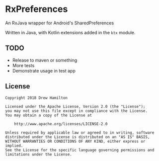 # RxPreferences
An RxJava wrapper for Android's SharedPreferences

Written in Java, with Kotlin extensions added in the `ktx` module.

## TODO
* Release to maven or something
* More tests
* Demonstrate usage in test app

## License
```
Copyright 2018 Drew Hamilton

Licensed under the Apache License, Version 2.0 (the "License");
you may not use this file except in compliance with the License.
You may obtain a copy of the License at

    http://www.apache.org/licenses/LICENSE-2.0

Unless required by applicable law or agreed to in writing, software
distributed under the License is distributed on an "AS IS" BASIS,
WITHOUT WARRANTIES OR CONDITIONS OF ANY KIND, either express or implied.
See the License for the specific language governing permissions and
limitations under the License.
```
